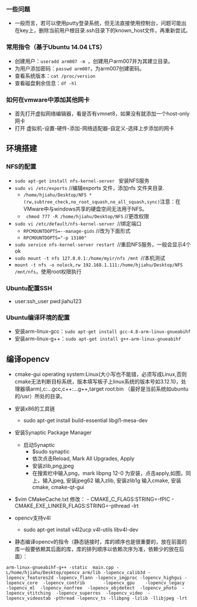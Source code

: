 ### 一些问题
-	一般而言，若可以使用putty登录系统，但无法直接使用控制台，问题可能出在key上，删除当前用户根目录.ssh目录下的known_host文件，再重新尝试。
### 常用指令（基于Ubuntu 14.04 LTS）
-	创建用户：`useradd arm007 -m `，创建用户arm007并为其建立目录。
-	为用户添加密码：`passwd arm007`，为arm007创建密码。
-	查看系统版本：`cat /proc/version`
-	查看磁盘剩余信息：`df -hl`

### 如何在vmware中添加其他网卡
-	首先打开虚拟网络编辑器，看是否有vmnet8，如果没有就添加一个host-only网卡
-	打开 虚拟机-设置-硬件-添加-网络适配器-自定义-选择上步添加的网卡

## 环境搭建
### NFS的配置
-	`sudo apt-get install nfs-kernel-server ` 安装NFS服务
-	`sudo vi /etc/exports` //编辑exports 文件，添加nfs 文件夹目录.
	-	`/home/hjiahu/Desktop/NFS *(rw,subtree_check,no_root_squash,no_all_squash,sync)`注意：在 VMware中与windows共享的硬盘空间无法用于NFS。
	-	` chmod 777 -R /home/hjiahu/Desktop/NFS` //更改权限
-	`sudo vi /etc/default/nfs-kernel-server `//绑定端口
	-	`RPCMOUNTDOPTS=--manage-gids` //改为下面形式
	-	`RPCMOUNTDOPTS="-p 13100" `
-	`sudo service nfs-kernel-server restart `//重启NFS服务，一般会显示4个 ok
-	`sudo mount -t nfs 127.0.0.1:/home/myir/nfs /mnt `//本机测试
-	`mount -t nfs -o nolock,rw 192.168.1.111:/home/hjiahu/Desktop/NFS /mnt/nfs`，使用root权限执行

### Ubuntu配置SSH
-	user:ssh_user pwd:jiahu123

### Ubuntu编译环境的配置
-	安装arm-linux-gcc：`sudo apt-get install gcc-4.8-arm-linux-gnueabihf `
-	安装arm-linux-g++：`sudo apt-get install g++-arm-linux-gnueabihf`

## 编译opencv
-	cmake-gui operating system:Linux(大小写也不能错，必须写成Linux,否则cmake无法判断目标系统，版本填写板子上linux系统的版本号如3.12.10，处理器填arm),c:...gcc,c++:...g++,target root:bin （最好是当前系统如ubuntu的/usr）所处的目录。
-	安装x86的工具链
	-	sudo apt-get install build-essential libgl1-mesa-dev 
-	安装Synaptic Package Manager 
	-	启动Synaptic
        -	$sudo synaptic
        -	依次点击Reload, Mark All Upgrades, Apply
		-	安装zlib,png,jpeg
        -	在搜索栏中输入png，mark libpng 12-0 为安装，点击apply,如图，同上，输入jpeg, 安装jpeg62 输入zlib, 安装zlib1g 输入cmake, 安装cmake, cmake-qt-gui
-	 $vim CMakeCache.txt 修改：
	-	CMAKE_C_FLAGS:STRING=-fPIC
    -	CMAKE_EXE_LINKER_FLAGS:STRING=-pthread -lrt
-	opencv支持v4l
	-	sudo apt-get install v4l2ucp v4l-utils libv4l-dev

-	静态编译opencv的指令（静态链接时，库的顺序也是很重要的，放在前面的库一般要依赖其后面的库，库的排列顺序以依赖次序为准，依赖少的放在后面）：
```
arm-linux-gnueabihf-g++ -static  main.cpp -L/home/hjiahu/Desktop/opencv_arm/lib -lopencv_calib3d -lopencv_features2d -lopencv_flann -lopencv_imgproc -lopencv_highgui -lopencv_core  -lopencv_contrib       -lopencv_gpu    -lopencv_legacy  -lopencv_ml  -lopencv_nonfree  -lopencv_objdetect  -lopencv_photo  -lopencv_stitching  -lopencv_superres  -lopencv_video  -lopencv_videostab -pthread -lopencv_ts -llibpng -lzlib -llibjpeg -lrt

```
